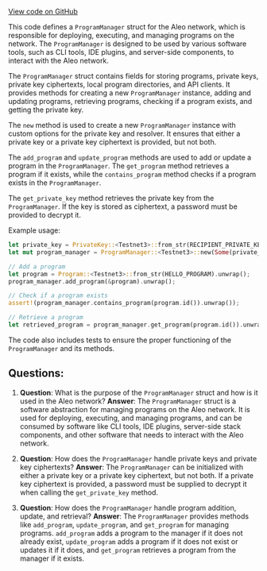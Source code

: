 [View code on GitHub](https://github.com/AleoHQ/aleo/rust/src/program/mod.rs)

This code defines a `ProgramManager` struct for the Aleo network, which is responsible for deploying, executing, and managing programs on the network. The `ProgramManager` is designed to be used by various software tools, such as CLI tools, IDE plugins, and server-side components, to interact with the Aleo network.

The `ProgramManager` struct contains fields for storing programs, private keys, private key ciphertexts, local program directories, and API clients. It provides methods for creating a new `ProgramManager` instance, adding and updating programs, retrieving programs, checking if a program exists, and getting the private key.

The `new` method is used to create a new `ProgramManager` instance with custom options for the private key and resolver. It ensures that either a private key or a private key ciphertext is provided, but not both.

The `add_program` and `update_program` methods are used to add or update a program in the `ProgramManager`. The `get_program` method retrieves a program if it exists, while the `contains_program` method checks if a program exists in the `ProgramManager`.

The `get_private_key` method retrieves the private key from the `ProgramManager`. If the key is stored as ciphertext, a password must be provided to decrypt it.

Example usage:

```rust
let private_key = PrivateKey::<Testnet3>::from_str(RECIPIENT_PRIVATE_KEY).unwrap();
let mut program_manager = ProgramManager::<Testnet3>::new(Some(private_key), None, None, None).unwrap();

// Add a program
let program = Program::<Testnet3>::from_str(HELLO_PROGRAM).unwrap();
program_manager.add_program(&program).unwrap();

// Check if a program exists
assert!(program_manager.contains_program(program.id()).unwrap());

// Retrieve a program
let retrieved_program = program_manager.get_program(program.id()).unwrap();
```

The code also includes tests to ensure the proper functioning of the `ProgramManager` and its methods.
## Questions: 
 1. **Question**: What is the purpose of the `ProgramManager` struct and how is it used in the Aleo network?
   **Answer**: The `ProgramManager` struct is a software abstraction for managing programs on the Aleo network. It is used for deploying, executing, and managing programs, and can be consumed by software like CLI tools, IDE plugins, server-side stack components, and other software that needs to interact with the Aleo network.

2. **Question**: How does the `ProgramManager` handle private keys and private key ciphertexts?
   **Answer**: The `ProgramManager` can be initialized with either a private key or a private key ciphertext, but not both. If a private key ciphertext is provided, a password must be supplied to decrypt it when calling the `get_private_key` method.

3. **Question**: How does the `ProgramManager` handle program addition, update, and retrieval?
   **Answer**: The `ProgramManager` provides methods like `add_program`, `update_program`, and `get_program` for managing programs. `add_program` adds a program to the manager if it does not already exist, `update_program` adds a program if it does not exist or updates it if it does, and `get_program` retrieves a program from the manager if it exists.
